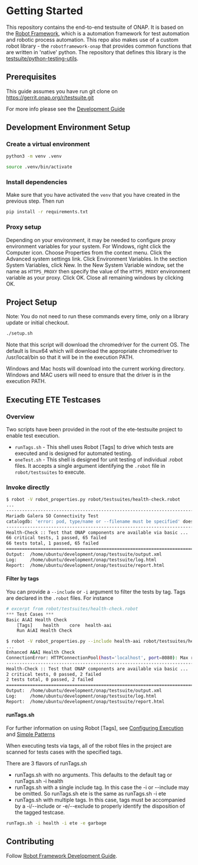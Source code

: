 # Getting Started

This repository contains the end-to-end testsuite of ONAP. It is based on the [Robot Framework](https://robotframework.org/#resources), which is a automation framework for test automation and robotic process automation.
This repo also makes use of a custom robot library - the `robotframework-onap` that provides common functions that are written in 'native' python. The repository that defines this library is the [testsuite/python-testing-utils](https://gerrit.onap.org/r/admin/repos/testsuite/python-testing-utils,general).

## Prerequisites

This guide assumes you have run git clone on https://gerrit.onap.org/r/testsuite.git

For more info please see the [Development Guide](https://wiki.onap.org/display/DW/Robot+Framework+Development+Guide)

## Development Environment Setup

### Create a virtual environment

```sh
python3 -m venv .venv
```

```sh
source .venv/bin/activate
```

### Install dependencies

Make sure that you have activated the `venv` that you have created in the previous step. Then run

```sh
pip install -r requirements.txt
```

### Proxy setup

Depending on your environment, it may be needed to configure proxy environment variables for your system.
For Windows, right click the Computer icon. Choose Properties from the context menu.
Click the Advanced system settings link. Click Environment Variables. In the section System Variables, click New.
In the New System Variable window, set the name as `HTTPS_PROXY` then specify the value of the `HTTPS_PROXY` environment variable as your proxy. Click OK. Close all remaining windows by clicking OK.

## Project Setup

Note: You do not need to run these commands every time, only on a library update or initial checkout.

```sh
./setup.sh
```

Note that this script will download the chromedriver for the current OS. The default is linux64 which will download the appropriate chromedriver to /usr/local/bin so that it will be in the execution PATH.

Windows and Mac hosts will download into the current working directory. Windows and MAC users will need to ensure that the driver is in the execution PATH.

## Executing ETE Testcases

### Overview
Two scripts have been provided in the root of the ete-testsuite project to enable test execution.

* `runTags.sh` - This shell uses Robot [Tags] to drive which tests are executed and is designed for automated testing.
* `oneTest.sh` - This shell is designed for unit testing of individual .robot files. It accepts a single argument identifying the `.robot` file in `robot/testsuites` to execute.

### Invoke directly

```sh
$ robot -V robot_properties.py robot/testsuites/health-check.robot
...
------------------------------------------------------------------------------
Mariadb Galera SO Connectivity Test                                   | FAIL |
catalogdb: 'error: pod, type/name or --filename must be specified' does not contain 'current database:'
------------------------------------------------------------------------------
Health-Check :: Test that ONAP components are available via basic ... | FAIL |
66 critical tests, 1 passed, 65 failed
66 tests total, 1 passed, 65 failed
==============================================================================
Output:  /home/ubuntu/development/onap/testsuite/output.xml
Log:     /home/ubuntu/development/onap/testsuite/log.html
Report:  /home/ubuntu/development/onap/testsuite/report.html
```

#### Filter by tags

You can provide a `--include` or `-i` argument to filter the tests by tag.
Tags are declared in the `.robot` files. For instance

```python
# excerpt from robot/testsuites/health-check.robot
*** Test Cases ***
Basic A&AI Health Check
    [Tags]    health    core  health-aai
    Run A&AI Health Check
```

```sh
$ robot -V robot_properties.py --include health-aai robot/testsuites/health-check.robot
...
Enhanced A&AI Health Check                                            | FAIL |
ConnectionError: HTTPConnectionPool(host='localhost', port=8080): Max retries exceeded with url: /aai/v19/service-design-and-creation/models/model/AAI-HealthCheck-Dummy (Caused by NewConnectionError('<urllib3.connection.HTTPConnection object at 0x7f9dd6aa06a0>: Failed to establish a new connection: [Errno -2] Name or service not known'))
------------------------------------------------------------------------------
Health-Check :: Test that ONAP components are available via basic ... | FAIL |
2 critical tests, 0 passed, 2 failed
2 tests total, 0 passed, 2 failed
==============================================================================
Output:  /home/ubuntu/development/onap/testsuite/output.xml
Log:     /home/ubuntu/development/onap/testsuite/log.html
Report:  /home/ubuntu/development/onap/testsuite/report.html
```

#### runTags.sh

For further information on using Robot [Tags], see [Configuring Execution](https://robotframework.org/robotframework/latest/RobotFrameworkUserGuide.html#configuring-execution) and [Simple Patterns](https://robotframework.org/robotframework/latest/RobotFrameworkUserGuide.html#simple-patterns)

When executing tests via tags, all of the robot files in the project are scanned for tests cases with the specified tags.

There are 3 flavors of runTags.sh

* runTags.sh with no arguments. This defaults to the default tag or runTags.sh -i health
* runTags.sh with a single include tag. In this case the -i or --include may be omitted. So runTags.sh ete is the same as runTags.sh -i ete
* runTags.sh with multiple tags. In this case, tags must be accompanied by a -i/--include or -e/--exclude to properly identify the disposition of the tagged testcase.

```sh
runTags.sh -i health -i ete -e garbage
```

## Contributing
Follow [Robot Framework Development Guide](https://wiki.onap.org/display/DW/Robot+Framework+Development+Guide).

